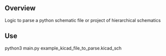
## Overview
Logic to parse a python schematic file or project of hierarchical schematics

## Use
python3 main.py example_kicad_file_to_parse.kicad_sch

